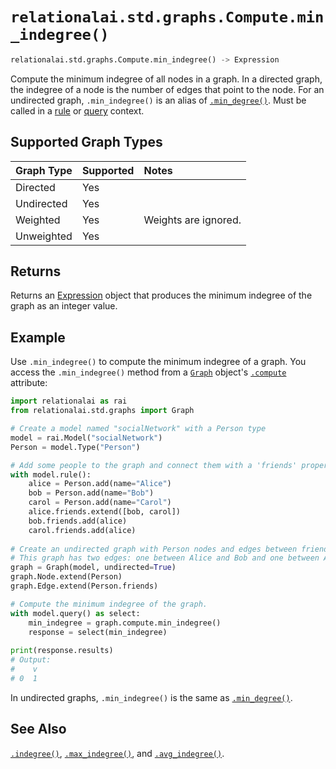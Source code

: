 # `relationalai.std.graphs.Compute.min_indegree()`

```python
relationalai.std.graphs.Compute.min_indegree() -> Expression
```

Compute the minimum indegree of all nodes in a graph.
In a directed graph, the indegree of a node is the number of edges that point to the node.
For an undirected graph, `.min_indegree()` is an alias of [`.min_degree()`](./min_degree.md).
Must be called in a [rule](../../../Model/rule.md) or [query](../../../Model/query.md) context.

## Supported Graph Types

| Graph Type | Supported | Notes |
| :--- | :--- | :------ |
| Directed | Yes |   |
| Undirected | Yes |   |
| Weighted | Yes | Weights are ignored. |
| Unweighted | Yes |   |

## Returns

Returns an [Expression](../../../Expression.md) object that produces the minimum indegree of the graph as an integer value.

## Example

Use `.min_indegree()` to compute the minimum indegree of a graph.
You access the `.min_indegree()` method from a [`Graph`](../Graph.md) object's
[`.compute`](../Graph/compute.md) attribute:

```python
import relationalai as rai
from relationalai.std.graphs import Graph

# Create a model named "socialNetwork" with a Person type
model = rai.Model("socialNetwork")
Person = model.Type("Person")

# Add some people to the graph and connect them with a 'friends' property.
with model.rule():
    alice = Person.add(name="Alice")
    bob = Person.add(name="Bob")
    carol = Person.add(name="Carol")
    alice.friends.extend([bob, carol])
    bob.friends.add(alice)
    carol.friends.add(alice)
    
# Create an undirected graph with Person nodes and edges between friends.
# This graph has two edges: one between Alice and Bob and one between Alice and Carol.
graph = Graph(model, undirected=True)
graph.Node.extend(Person)
graph.Edge.extend(Person.friends)

# Compute the minimum indegree of the graph.
with model.query() as select:
    min_indegree = graph.compute.min_indegree()
    response = select(min_indegree)
    
print(response.results)
# Output:
#    v
# 0  1
```

In undirected graphs, `.min_indegree()` is the same as [`.min_degree()`](./min_degree.md).

## See Also

[`.indegree()`](./indegree.md), [`.max_indegree()`](./max_indegree.md), and [`.avg_indegree()`](./avg_indegree.md).

